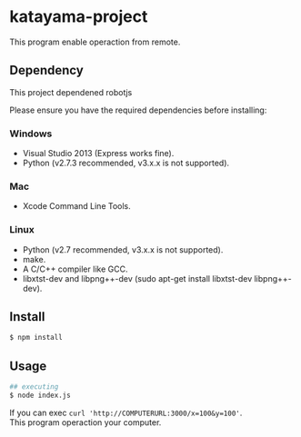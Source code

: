 katayama-project
===

This program enable operaction from remote.

## Dependency
This project dependened robotjs

Please ensure you have the required dependencies before installing:

### Windows
  - Visual Studio 2013 (Express works fine).
  - Python (v2.7.3 recommended, v3.x.x is not supported).
### Mac
 - Xcode Command Line Tools.
### Linux
 - Python (v2.7 recommended, v3.x.x is not supported).
 - make.
 - A C/C++ compiler like GCC.
 - libxtst-dev and libpng++-dev (sudo apt-get install libxtst-dev libpng++-dev).

## Install

```bash
$ npm install
```

## Usage

```bash
## executing
$ node index.js
```

If you can exec ``` curl 'http://COMPUTERURL:3000/x=100&y=100' ```.  
This program operaction your computer.


